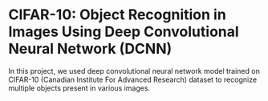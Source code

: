 # CIFAR-10: Object Recognition in Images Using Deep Convolutional Neural Network (DCNN)
In this project, we used deep convolutional neural network model trained on CIFAR-10 (Canadian Institute For Advanced Research) dataset to recognize multiple objects present in various images.
